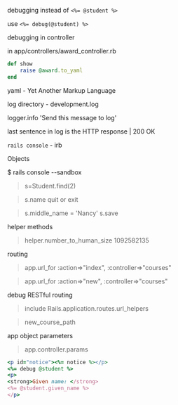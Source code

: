 debugging instead of ```<%= @student %>```

use ```<%= debug(@student) %>```

debugging in controller 

in app/controllers/award_controller.rb

```ruby
def show
    raise @award.to_yaml
end
```

yaml - Yet Another Markup Language

log directory - development.log

logger.info 'Send this message to log'

last sentence in log is the HTTP response | 200 OK

```rails console``` - irb

Objects

$ rails console --sandbox
> s=Student.find(2)

> s.name
> quit or exit

> s.middle_name = 'Nancy'
> s.save

helper methods

> helper.number_to_human_size 1092582135

routing

> app.url_for :action=>"index", :controller=>"courses"

> app.url_for :action=>"new", :controller=>"courses"

debug RESTful routing

> include Rails.application.routes.url_helpers

> new_course_path

app object parameters

> app.controller.params

```ruby
<p id="notice"><%= notice %></p>
<%= debug @student %>
<p>
<strong>Given name: </strong>
<%= @student.given_name %>
</p>
```



